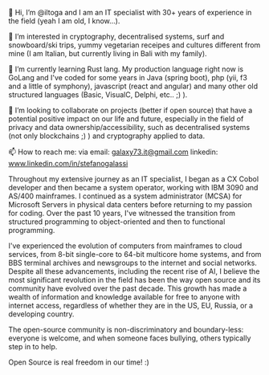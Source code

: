 👋  Hi, I’m @iltoga and I am an IT specialist with 30+ years of experience in the field (yeah I am old, I know...).

👀  I’m interested in cryptography, decentralised systems, surf and snowboard/ski trips, yummy vegetarian receipes and cultures different from mine (I am Italian, but currently living in Bali with my family).

🌱  I’m currently learning Rust lang. My production language right now is GoLang and I've coded for some years in Java (spring boot), php (yii, f3 and a little of symphony), javascript (react and angular) and many other old structured languages (Basic, VisualC, Delphi, etc.. ;) ).

💞️  I’m looking to collaborate on projects (better if open source) that have a potential positive impact on our life and future, especially in the field of privacy and data ownership/accessibility, such as decentralised systems (not only blockchains ;) ) and cryptography applied to data.

📫  How to reach me: via
email: galaxy73.it@gmail.com
linkedin: www.linkedin.com/in/stefanogalassi


Throughout my extensive journey as an IT specialist, I began as a CX Cobol developer and then became a system operator, working with IBM 3090 and AS/400 mainframes. I continued as a system administrator (MCSA) for Microsoft Servers in physical data centers before returning to my passion for coding. Over the past 10 years, I've witnessed the transition from structured programming to object-oriented and then to functional programming.

I've experienced the evolution of computers from mainframes to cloud services, from 8-bit single-core to 64-bit multicore home systems, and from BBS terminal archives and newsgroups to the internet and social networks. Despite all these advancements, including the recent rise of AI, I believe the most significant revolution in the field has been the way open source and its community have evolved over the past decade. This growth has made a wealth of information and knowledge available for free to anyone with internet access, regardless of whether they are in the US, EU, Russia, or a developing country.

The open-source community is non-discriminatory and boundary-less: everyone is welcome, and when someone faces bullying, others typically step in to help.

Open Source is real freedom in our time! :)
